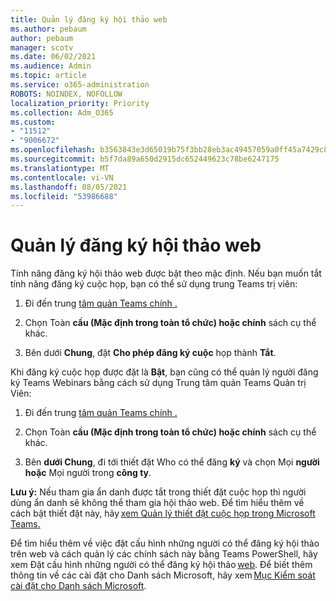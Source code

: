 ```yaml
---
title: Quản lý đăng ký hội thảo web
ms.author: pebaum
author: pebaum
manager: scotv
ms.date: 06/02/2021
ms.audience: Admin
ms.topic: article
ms.service: o365-administration
ROBOTS: NOINDEX, NOFOLLOW
localization_priority: Priority
ms.collection: Adm_O365
ms.custom:
- "11512"
- "9006672"
ms.openlocfilehash: b3563843e3d65019b75f3bb28eb3ac49457059a0ff45a7429c8ae4c1b9dd5411
ms.sourcegitcommit: b5f7da89a650d2915dc652449623c78be6247175
ms.translationtype: MT
ms.contentlocale: vi-VN
ms.lasthandoff: 08/05/2021
ms.locfileid: "53986688"
---
```

# <a name="manage-webinar-registration"></a>Quản lý đăng ký hội thảo web

Tính năng đăng ký hội thảo web được bật theo mặc định. Nếu bạn muốn tắt tính năng đăng ký cuộc họp, bạn có thể sử dụng trung Teams trị viên: 

1. Đi đến trung [tâm quản Teams chính .](https://admin.teams.microsoft.com/policies/meetings) 

2. Chọn Toàn **cầu (Mặc định trong toàn tổ chức) hoặc chính** sách cụ thể khác. 

3. Bên dưới **Chung**, đặt **Cho phép đăng ký cuộc** họp thành **Tắt**. 

Khi đăng ký cuộc họp được đặt là **Bật**, bạn cũng có thể quản lý người đăng ký Teams Webinars bằng cách sử dụng Trung tâm quản Teams Quản trị Viên: 

1. Đi đến trung [tâm quản Teams chính .](https://admin.teams.microsoft.com/policies/meetings) 

2. Chọn Toàn **cầu (Mặc định trong toàn tổ chức) hoặc chính** sách cụ thể khác. 

3. Bên **dưới Chung**, đi tới thiết đặt Who có thể đăng **ký** và chọn Mọi **người hoặc** Mọi người trong **công ty**. 

**Lưu ý:** Nếu tham gia ẩn danh được tắt trong thiết đặt cuộc họp thì người dùng ẩn danh sẽ không thể tham gia hội thảo web. Để tìm hiểu thêm về cách bật thiết đặt này, hãy [xem Quản lý thiết đặt cuộc họp trong Microsoft Teams.](/microsoftteams/meeting-settings-in-teams) 

Để tìm hiểu thêm về việc đặt cấu hình những người có thể đăng ký hội thảo trên web và cách quản lý các chính sách này bằng Teams PowerShell, hãy xem Đặt cấu hình những người có thể đăng ký hội thảo [web](/microsoftteams/set-up-webinars?source=docs#configure-who-can-register-for-webinars). Để biết thêm thông tin về các cài đặt cho Danh sách Microsoft, hãy xem [Mục Kiểm soát cài đặt cho Danh sách Microsoft](/sharepoint/control-lists). 

 